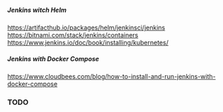 ##### Jenkins witch Helm 
https://artifacthub.io/packages/helm/jenkinsci/jenkins
https://bitnami.com/stack/jenkins/containers
https://www.jenkins.io/doc/book/installing/kubernetes/

##### Jenkins with Docker Compose 
https://www.cloudbees.com/blog/how-to-install-and-run-jenkins-with-docker-compose


### TODO